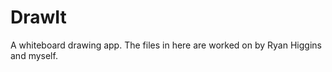 DrawIt
=====

A whiteboard drawing app.  The files in here are worked on by Ryan Higgins and myself.
